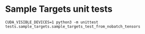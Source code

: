 # Sample Targets unit tests



`CUDA_VISIBLE_DEVICES=1 python3 -m unittest tests.sample_targets.sample_targets_test_from_nobatch_tensors`

